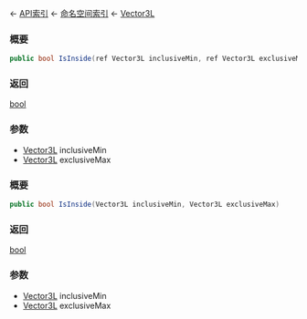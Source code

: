 ← [API索引](Api-Index) ← [命名空间索引](Namespace-Index) ← [Vector3L](VRageMath.Vector3L)

### 概要

```csharp
public bool IsInside(ref Vector3L inclusiveMin, ref Vector3L exclusiveMax)
```

### 返回

[bool](https://docs.microsoft.com/en-us/dotnet/api/System.Boolean?view=netframework-4.6)

### 参数

* [Vector3L](VRageMath.Vector3L) inclusiveMin
* [Vector3L](VRageMath.Vector3L) exclusiveMax
### 概要

```csharp
public bool IsInside(Vector3L inclusiveMin, Vector3L exclusiveMax)
```

### 返回

[bool](https://docs.microsoft.com/en-us/dotnet/api/System.Boolean?view=netframework-4.6)

### 参数

* [Vector3L](VRageMath.Vector3L) inclusiveMin
* [Vector3L](VRageMath.Vector3L) exclusiveMax
